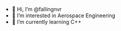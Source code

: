 - 👋 Hi, I’m @fallingnvr
- 👀 I’m interested in Aerospace Engineering
- 🌱 I’m currently learning C++


<!---
fallingnvr/fallingnvr is a ✨ special ✨ repository because its `README.md` (this file) appears on your GitHub profile.
You can click the Preview link to take a look at your changes.
--->
